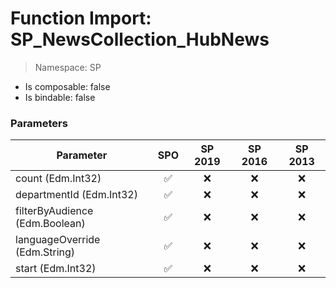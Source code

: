 # Function Import: SP_NewsCollection_HubNews

> Namespace: SP

- Is composable: false
- Is bindable: false

### Parameters

Parameter | SPO | SP 2019 | SP 2016 | SP 2013
----------|:---:|:-------:|:-------:|:-------:
count (Edm.Int32) | ✅ | ❌ | ❌ | ❌
departmentId (Edm.Int32) | ✅ | ❌ | ❌ | ❌
filterByAudience (Edm.Boolean) | ✅ | ❌ | ❌ | ❌
languageOverride (Edm.String) | ✅ | ❌ | ❌ | ❌
start (Edm.Int32) | ✅ | ❌ | ❌ | ❌